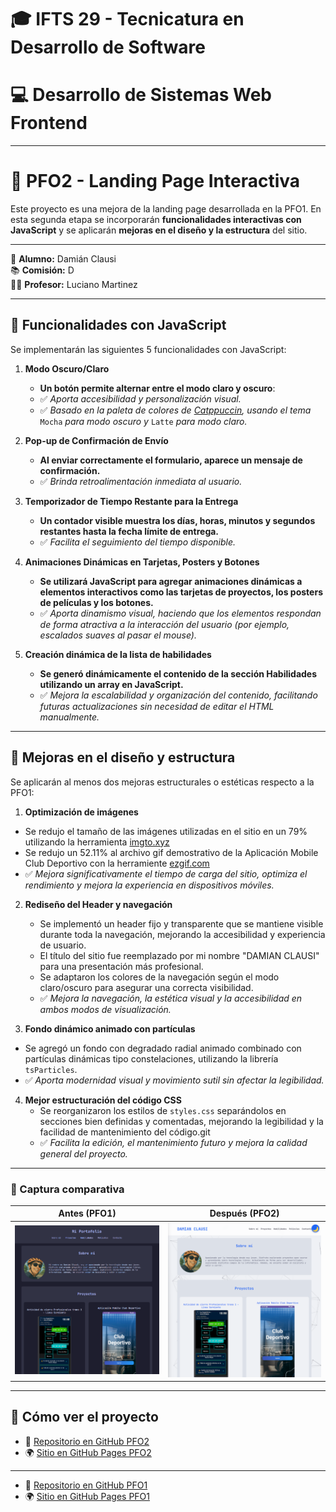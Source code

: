 # 🎓 IFTS 29 - Tecnicatura en Desarrollo de Software  

# 💻 Desarrollo de Sistemas Web Frontend

---

# 📄 PFO2 - Landing Page Interactiva

Este proyecto es una mejora de la landing page desarrollada en la PFO1. En esta segunda etapa se incorporarán **funcionalidades interactivas con JavaScript** y se aplicarán **mejoras en el diseño y la estructura** del sitio.

---

👤 **Alumno:** Damián Clausi  
📚 **Comisión:** D  
🧑‍🏫 **Profesor:** Luciano Martinez  

---

## 🧠 Funcionalidades con JavaScript

Se implementarán las siguientes 5 funcionalidades con JavaScript:

1. **Modo Oscuro/Claro**
   - **Un botón permite alternar entre el modo claro y oscuro**:  
   - ✅ *Aporta accesibilidad y personalización visual.*
   - ✅ *Basado en la paleta de colores de [Catppuccin](https://catppuccin.com/), usando el tema* `Mocha` *para modo oscuro y* `Latte` *para modo claro.*


2. **Pop-up de Confirmación de Envío**
   - **Al enviar correctamente el formulario, aparece un mensaje de confirmación.**  
   - ✅ *Brinda retroalimentación inmediata al usuario.*

3. **Temporizador de Tiempo Restante para la Entrega**
    - **Un contador visible muestra los días, horas, minutos y segundos restantes hasta la fecha límite de entrega.**  
    - ✅ *Facilita el seguimiento del tiempo disponible.*


4. **Animaciones Dinámicas en Tarjetas, Posters y Botones**
    - **Se utilizará JavaScript para agregar animaciones dinámicas a elementos interactivos como las tarjetas de proyectos, los posters de películas y los botones.**  
    - ✅ *Aporta dinamismo visual, haciendo que los elementos respondan de forma atractiva a la interacción del usuario (por ejemplo, escalados suaves al pasar el mouse).*


5. **Creación dinámica de la lista de habilidades**
    - **Se generó dinámicamente el contenido de la sección Habilidades utilizando un array en JavaScript.**  
    - ✅ *Mejora la escalabilidad y organización del contenido, facilitando futuras actualizaciones sin necesidad de editar el HTML manualmente.*

---

## 🎨 Mejoras en el diseño y estructura

Se aplicarán al menos dos mejoras estructurales o estéticas respecto a la PFO1:

1. **Optimización de imágenes**
  - Se redujo el tamaño de las imágenes utilizadas en el sitio en un 79% utilizando la herramienta [imgto.xyz](https://imgto.xyz/)
  - Se redujo un 52.11% al archivo gif demostrativo de la  Aplicación Mobile Club Deportivo con la herramiente [ezgif.com](https://ezgif.com/)
  - ✅ *Mejora significativamente el tiempo de carga del sitio, optimiza el rendimiento y mejora la experiencia en dispositivos móviles.*


2. **Rediseño del Header y navegación**
   - Se implementó un header fijo y transparente que se mantiene visible durante toda la navegación, mejorando la accesibilidad y experiencia de usuario.
   - El título del sitio fue reemplazado por mi nombre "DAMIAN CLAUSI" para una presentación más profesional.
   - Se adaptaron los colores de la navegación según el modo claro/oscuro para asegurar una correcta visibilidad.
   - ✅ *Mejora la navegación, la estética visual y la accesibilidad en ambos modos de visualización.*

3. **Fondo dinámico animado con partículas**
  - Se agregó un fondo con degradado radial animado combinado con partículas dinámicas tipo constelaciones, utilizando la librería `tsParticles`.
  - ✅ *Aporta modernidad visual y movimiento sutil sin afectar la legibilidad.*


4. **Mejor estructuración del código CSS**
   - Se reorganizaron los estilos de `styles.css` separándolos en secciones bien definidas y comentadas, mejorando la legibilidad y la facilidad de mantenimiento del código.git
   - ✅ *Facilita la edición, el mantenimiento futuro y mejora la calidad general del proyecto.*

---
### 📸 Captura comparativa

| Antes (PFO1) | Después (PFO2) |
|--------------|----------------|
| ![Antes](img/captura-pfo1.png) | ![Después](img/captura-pfo2.png) |

---

## 🚀 Cómo ver el proyecto

- 📁 [Repositorio en GitHub PFO2](https://github.com/damianclausi/portfoliopersonal-pfo2)
- 🌍 [Sitio en GitHub Pages PFO2](https://damianclausi.github.io/portfoliopersonal-pfo2/)

---

- 📁 [Repositorio en GitHub PFO1](https://github.com/damianclausi/portfoliopersonal)  
- 🌍 [Sitio en GitHub Pages PFO1](https://damianclausi.github.io/portfoliopersonal/)  

